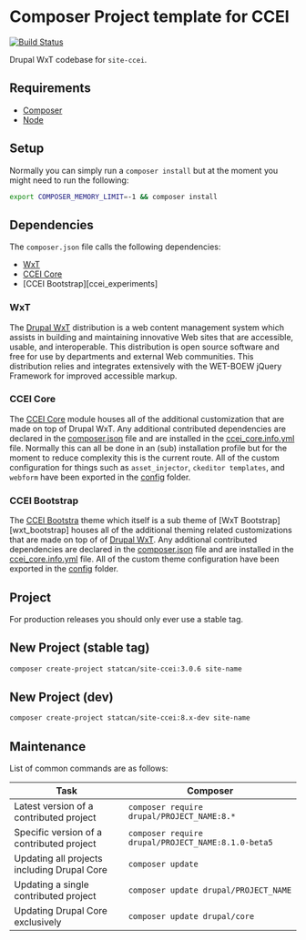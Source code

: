 Composer Project template for CCEI
==================================

[![Build Status][ci-badge]][ci]

Drupal WxT codebase for `site-ccei`.

## Requirements

* [Composer][composer]
* [Node][node]

## Setup

Normally you can simply run a `composer install` but at the moment you might need to run the following:

```sh
export COMPOSER_MEMORY_LIMIT=-1 && composer install
```

## Dependencies

The `composer.json` file calls the following dependencies:

* [WxT][wxt]
* [CCEI Core][ccei_core]
* [CCEI Bootstrap][ccei_experiments]

### WxT

The [Drupal WxT][wxt] distribution is a web content management system which assists in building and maintaining innovative Web sites that are accessible, usable, and interoperable. This distribution is open source software and free for use by departments and external Web communities. This distribution relies and integrates extensively with the WET-BOEW jQuery Framework for improved accessible markup.

### CCEI Core

The [CCEI Core][ccei_core] module houses all of the additional customization that are made on top of Drupal WxT. Any additional contributed dependencies are declared in the [composer.json][ccei_core_composer] file and are installed in the [ccei_core.info.yml][ccei_core_info] file. Normally this can all be done in an (sub) installation profile but for the moment to reduce complexity this is the current route. All of the custom configuration for things such as `asset_injector`, `ckeditor templates`, and `webform` have been exported in the [config][ccei_core_config] folder.

### CCEI Bootstrap

The [CCEI Bootstra][ccei_bootstrap] theme which itself is a sub theme of [WxT Bootstrap][wxt_bootstrap] houses all of the additional theming related customizations that are made on top of of [Drupal WxT][wxt]. Any additional contributed dependencies are declared in the [composer.json][ccei_bootstrap_composer] file and are installed in the [ccei_core.info.yml][ccei_bootstrap_info] file. All of the custom theme configuration have been exported in the [config][ccei_bootstrap_config] folder.

## Project

For production releases you should only ever use a stable tag.

## New Project (stable tag)

```sh
composer create-project statcan/site-ccei:3.0.6 site-name
```

## New Project (dev)

```sh
composer create-project statcan/site-ccei:8.x-dev site-name
```

## Maintenance

List of common commands are as follows:

| Task                                            | Composer                                               |
|-------------------------------------------------|--------------------------------------------------------|
| Latest version of a contributed project         | ```composer require drupal/PROJECT_NAME:8.*```         |
| Specific version of a contributed project       | ```composer require drupal/PROJECT_NAME:8.1.0-beta5``` |
| Updating all projects including Drupal Core     | ```composer update```                                  |
| Updating a single contributed project           | ```composer update drupal/PROJECT_NAME```              |
| Updating Drupal Core exclusively                | ```composer update drupal/core```                      |


[ccei_core]:                  https://github.com/statcan/ccei_core
[ccei_core_composer]:         https://github.com/statcan/ccei_core/blob/8.x-1.x/composer.json
[ccei_core_info]:             https://github.com/statcan/ccei_core/blob/8.x-1.x/ccei_core.info.yml
[ccei_core_config]:           https://github.com/statcan/ccei_core/tree/8.x-1.x/config
[ccei_bootstrap]:             https://github.com/statcan/ccei_bootstrap
[ccei_bootstrap_composer]:    https://github.com/statcan/ccei_bootstrap/blob/8.x-1.x/composer.json
[ccei_bootstrap_info]:        https://github.com/statcan/ccei_bootstrap/blob/8.x-1.x/ccei_core.info.yml
[ccei_bootstrap_config]:      https://github.com/statcan/ccei_bootstrap/tree/8.x-1.x/config
[ci]:                         https://travis-ci.com/statcan/site-ccei
[ci-badge]:                   https://travis-ci.com/statcan/site-ccei.svg?branch=8.x
[composer]:                   https://getcomposer.org
[node]:                       https://nodejs.org
[wxt]:                        https://github.com/drupalwxt/wxt
